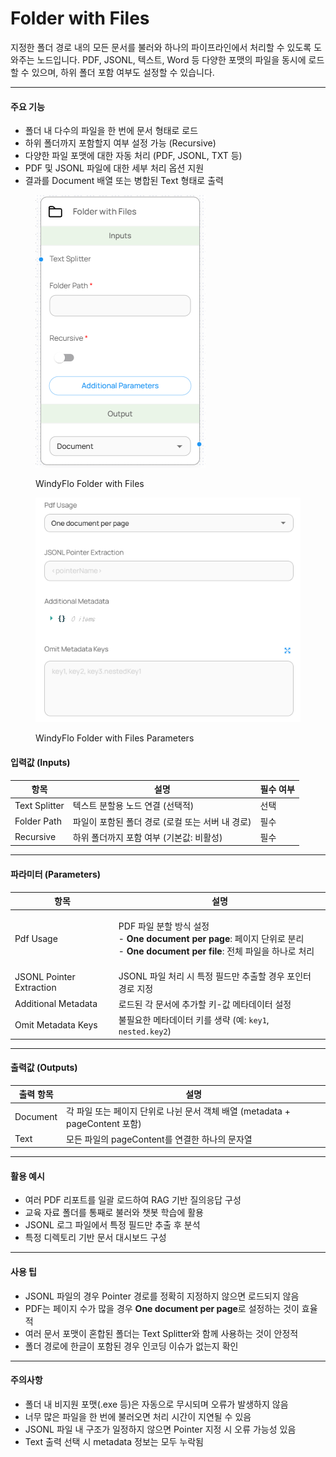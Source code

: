 # Folder with Files

지정한 폴더 경로 내의 모든 문서를 불러와 하나의 파이프라인에서 처리할 수 있도록 도와주는 노드입니다. PDF, JSONL, 텍스트, Word 등 다양한 포맷의 파일을 동시에 로드할 수 있으며, 하위 폴더 포함 여부도 설정할 수 있습니다.

***

#### 주요 기능

* 폴더 내 다수의 파일을 한 번에 문서 형태로 로드
* 하위 폴더까지 포함할지 여부 설정 가능 (Recursive)
* 다양한 파일 포맷에 대한 자동 처리 (PDF, JSONL, TXT 등)
* PDF 및 JSONL 파일에 대한 세부 처리 옵션 지원
* 결과를 Document 배열 또는 병합된 Text 형태로 출력

<figure><img src="../../../.gitbook/assets/image (54).png" alt=""><figcaption><p>WindyFlo Folder with Files</p></figcaption></figure>

<figure><img src="../../../.gitbook/assets/image (55).png" alt=""><figcaption><p>WindyFlo Folder with Files Parameters</p></figcaption></figure>

#### 입력값 (Inputs)

| 항목            | 설명                            | 필수 여부 |
| ------------- | ----------------------------- | ----- |
| Text Splitter | 텍스트 분할용 노드 연결 (선택적)           | 선택    |
| Folder Path   | 파일이 포함된 폴더 경로 (로컬 또는 서버 내 경로) | 필수    |
| Recursive     | 하위 폴더까지 포함 여부 (기본값: 비활성)      | 필수    |

***

#### 파라미터 (Parameters)

| 항목                       | 설명                                                                                                                                        |
| ------------------------ | ----------------------------------------------------------------------------------------------------------------------------------------- |
| Pdf Usage                | <p>PDF 파일 분할 방식 설정<br>- <strong>One document per page</strong>: 페이지 단위로 분리<br>- <strong>One document per file</strong>: 전체 파일을 하나로 처리</p> |
| JSONL Pointer Extraction | JSONL 파일 처리 시 특정 필드만 추출할 경우 포인터 경로 지정                                                                                                     |
| Additional Metadata      | 로드된 각 문서에 추가할 키-값 메타데이터 설정                                                                                                                |
| Omit Metadata Keys       | 불필요한 메타데이터 키를 생략 (예: `key1`, `nested.key2`)                                                                                               |

***

#### 출력값 (Outputs)

| 출력 항목    | 설명                                                      |
| -------- | ------------------------------------------------------- |
| Document | 각 파일 또는 페이지 단위로 나뉜 문서 객체 배열 (metadata + pageContent 포함) |
| Text     | 모든 파일의 pageContent를 연결한 하나의 문자열                         |

***

#### 활용 예시

* 여러 PDF 리포트를 일괄 로드하여 RAG 기반 질의응답 구성
* 교육 자료 폴더를 통째로 불러와 챗봇 학습에 활용
* JSONL 로그 파일에서 특정 필드만 추출 후 분석
* 특정 디렉토리 기반 문서 대시보드 구성

***

#### 사용 팁

* JSONL 파일의 경우 Pointer 경로를 정확히 지정하지 않으면 로드되지 않음
* PDF는 페이지 수가 많을 경우 **One document per page**로 설정하는 것이 효율적
* 여러 문서 포맷이 혼합된 폴더는 Text Splitter와 함께 사용하는 것이 안정적
* 폴더 경로에 한글이 포함된 경우 인코딩 이슈가 없는지 확인

***

#### 주의사항

* 폴더 내 비지원 포맷(.exe 등)은 자동으로 무시되며 오류가 발생하지 않음
* 너무 많은 파일을 한 번에 불러오면 처리 시간이 지연될 수 있음
* JSONL 파일 내 구조가 일정하지 않으면 Pointer 지정 시 오류 가능성 있음
* Text 출력 선택 시 metadata 정보는 모두 누락됨
